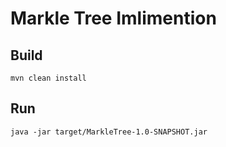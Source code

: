 # Markle Tree Imlimention

## Build

`` mvn clean install ``

## Run

``java -jar target/MarkleTree-1.0-SNAPSHOT.jar``
